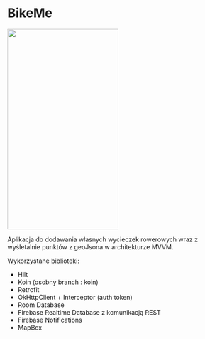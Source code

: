 # BikeMe

<img src="BikeMe.gif" width="250" height="450"/>

Aplikacja do dodawania własnych wycieczek rowerowych wraz z wyśletalnie punktów z geoJsona w architekturze MVVM. 

Wykorzystane biblioteki:
- Hilt
- Koin (osobny branch : koin)
- Retrofit
- OkHttpClient + Interceptor (auth token)
- Room Database
- Firebase Realtime Database z komunikacją REST
- Firebase Notifications
- MapBox
